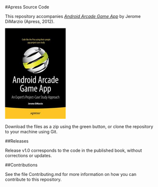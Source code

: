 #Apress Source Code

This repository accompanies [*Android Arcade Game App*](http://www.apress.com/9781430245452) by Jerome DiMarzio (Apress, 2012).

![Cover image](9781430245452.jpg)

Download the files as a zip using the green button, or clone the repository to your machine using Git.

##Releases

Release v1.0 corresponds to the code in the published book, without corrections or updates.

##Contributions

See the file Contributing.md for more information on how you can contribute to this repository.
